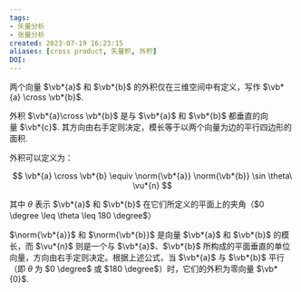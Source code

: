 ```yaml
---
tags: 
- 矢量分析
- 张量分析
created: 2023-07-19 16:23:15
aliases: [cross product, 矢量积, 外积]
DOI: 
---
```


两个向量 $\vb*{a}$ 和 $\vb*{b}$ 的外积仅在三维空间中有定义，写作 $\vb*{a} \cross \vb*{b}$.

外积 $\vb*{a}\cross \vb*{b}$ 是与 $\vb*{a}$ 和 $\vb*{b}$ 都垂直的向量 $\vb*{c}$. 其方向由右手定则决定，模长等于以两个向量为边的平行四边形的面积.

外积可以定义为：

$$
\vb*{a} \cross \vb*{b} \equiv \norm{\vb*{a}} \norm{\vb*{b}}
\sin \theta\ \vu*{n}
$$

其中 $\theta$ 表示 $\vb*{a}$ 和 $\vb*{b}$ 在它们所定义的平面上的夹角（$0 \degree \leq \theta \leq 180 \degree$）

$\norm{\vb*{a}}$ 和 $\norm{\vb*{b}}$ 是向量 $\vb*{a}$ 和 $\vb*{b}$ 的模长，而 $\vu*{n}$ 则是一个与 $\vb*{a}$、$\vb*{b}$ 所构成的平面垂直的单位向量，方向由右手定则决定。根据上述公式，当 $\vb*{a}$ 与 $\vb*{b}$ 平行（即 $\theta$ 为 $0 \degree$ 或 $180 \degree$）时，它们的外积为零向量 $\vb*{0}$.
